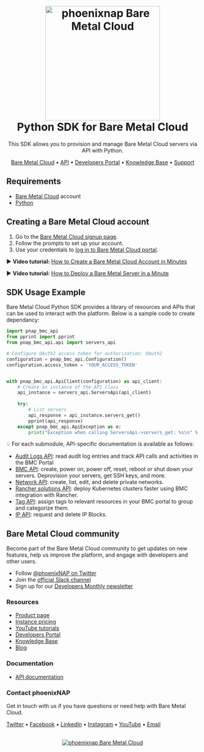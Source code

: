 <h1 align="center">
  <br>
  <a href="https://phoenixnap.com/bare-metal-cloud"><img src="https://user-images.githubusercontent.com/78744488/109779287-16da8600-7c06-11eb-81a1-97bf44983d33.png" alt="phoenixnap Bare Metal Cloud" width="300"></a>
  <br>
  Python SDK for Bare Metal Cloud
  <br>
</h1>

<p align="center">
This SDK allows you to provision and manage Bare Metal Cloud servers via API with Python.
</p>

<p align="center">
  <a href="https://phoenixnap.com/bare-metal-cloud">Bare Metal Cloud</a> •
  <a href="https://developers.phoenixnap.com/docs/bmc/1/overview">API</a> •
  <a href="https://developers.phoenixnap.com/">Developers Portal</a> •
  <a href="http://phoenixnap.com/kb">Knowledge Base</a> •
  <a href="https://developers.phoenixnap.com/support">Support</a>
</p>

## Requirements

- [Bare Metal Cloud](https://bmc.phoenixnap.com) account
- [Python](https://www.python.org/downloads/)

## Creating a Bare Metal Cloud account

1. Go to the [Bare Metal Cloud signup page](https://support.phoenixnap.com/wap-jpost3/bmcSignup).
2. Follow the prompts to set up your account.
3. Use your credentials to [log in to Bare Metal Cloud portal](https://bmc.phoenixnap.com).

:arrow_forward: **Video tutorial:** [How to Create a Bare Metal Cloud Account in Minutes](https://www.youtube.com/watch?v=hPR60XWOSsQ)
<br>

:arrow_forward: **Video tutorial:** [How to Deploy a Bare Metal Server in a Minute](https://www.youtube.com/watch?v=BzBBwLxR80o)

## SDK Usage Example

Bare Metal Cloud Python SDK provides a library of resources and APIs that can be used to interact with the platform. Below is a sample code to create dependancy: 

```python
import pnap_bmc_api
from pprint import pprint
from pnap_bmc_api.api import servers_api

# Configure OAuth2 access token for authorization: OAuth2
configuration = pnap_bmc_api.Configuration()
configuration.access_token = 'YOUR_ACCESS_TOKEN'


with pnap_bmc_api.ApiClient(configuration) as api_client:
    # Create an instance of the API class
    api_instance = servers_api.ServersApi(api_client)
    
    try:
        # List servers
        api_response = api_instance.servers_get()
        pprint(api_response)
    except pnap_bmc_api.ApiException as e:
        print("Exception when calling ServersApi->servers_get: %s\n" % e)
```

:bulb: For each submodule, API-specific documentation is available as follows: 

- [Audit Logs API](pnap_audit_api/README.md): read audit log entries and track API calls and activities in the BMC Portal
- [BMC API](pnap_bmc_api/README.md): create, power on, power off, reset, reboot or shut down your servers. Deprovision your servers, get SSH keys, and more. 
- [Network API](pnap_network_api/README.md): create, list, edit, and delete private networks. 
- [Rancher solutions API](pnap_rancher_solution_api/README.md): deploy Kubernetes clusters faster using BMC integration with Rancher. 
- [Tag API](pnap_tag_api/README.md): assign tags to relevant resources in your BMC portal to group and categorize them. 
- [IP API](pnap_ip_api/README.md): request and delete IP Blocks.

## Bare Metal Cloud community

Become part of the Bare Metal Cloud community to get updates on new features, help us improve the platform, and engage with developers and other users.

- Follow [@phoenixNAP on Twitter](https://twitter.com/phoenixnap)
- Join the [official Slack channel](https://phoenixnap.slack.com)
- Sign up for our [Developers Monthly newsletter](https://phoenixnap.com/developers-monthly-newsletter)

### Resources

- [Product page](https://phoenixnap.com/bare-metal-cloud)
- [Instance pricing](https://phoenixnap.com/bare-metal-cloud/instances)
- [YouTube tutorials](https://www.youtube.com/watch?v=8TLsqgLDMN4&list=PLWcrQnFWd54WwkHM0oPpR1BrAhxlsy1Rc&ab_channel=PhoenixNAPGlobalITServices)
- [Developers Portal](https://developers.phoenixnap.com)
- [Knowledge Base](https://phoenixnap.com/kb)
- [Blog](https:/phoenixnap.com/blog)

### Documentation

- [API documentation](https://developers.phoenixnap.com/docs/bmc/1/overview)

### Contact phoenixNAP

Get in touch with us if you have questions or need help with Bare Metal Cloud.

<p align="left">
  <a href="https://twitter.com/phoenixNAP">Twitter</a> •
  <a href="https://www.facebook.com/phoenixnap">Facebook</a> •
  <a href="https://www.linkedin.com/company/phoenix-nap">LinkedIn</a> •
  <a href="https://www.instagram.com/phoenixnap">Instagram</a> •
  <a href="https://www.youtube.com/user/PhoenixNAPdatacenter">YouTube</a> •
  <a href="https://developers.phoenixnap.com/support">Email</a> 
</p>

<p align="center">
  <br>
  <a href="https://phoenixnap.com/bare-metal-cloud"><img src="https://user-images.githubusercontent.com/81640346/115243282-0c773b80-a123-11eb-9de7-59e3934a5712.jpg" alt="phoenixnap Bare Metal Cloud"></a>
</p>
